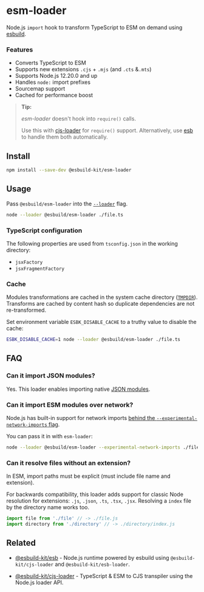 # esm-loader

Node.js `import` hook to transform TypeScript to ESM on demand using [esbuild](https://esbuild.github.io/).

### Features
- Converts TypeScript to ESM
- Supports new extensions `.cjs` + `.mjs` (and `.cts` &`.mts`)
- Supports Node.js 12.20.0 and up
- Handles `node:` import prefixes
- Sourcemap support
- Cached for performance boost

> **Tip:**
>
> _esm-loader_ doesn't hook into `require()` calls.
>
> Use this with [cjs-loader](https://github.com/esbuild-kit/cjs-loader) for `require()` support. Alternatively, use [esb](https://github.com/esbuild-kit/esb) to handle them both automatically.

## Install

```sh
npm install --save-dev @esbuild-kit/esm-loader
```

## Usage

Pass `@esbuild/esm-loader` into the [`--loader`](https://nodejs.org/api/cli.html#--experimental-loadermodule) flag.
```sh
node --loader @esbuild/esm-loader ./file.ts
```

### TypeScript configuration
The following properties are used from `tsconfig.json` in the working directory:
- `jsxFactory`
- `jsxFragmentFactory`

### Cache
Modules transformations are cached in the system cache directory ([`TMPDIR`](https://en.wikipedia.org/wiki/TMPDIR)). Transforms are cached by content hash so duplicate dependencies are not re-transformed.

Set environment variable `ESBK_DISABLE_CACHE` to a truthy value to disable the cache:

```sh
ESBK_DISABLE_CACHE=1 node --loader @esbuild/esm-loader ./file.ts
```

## FAQ

### Can it import JSON modules?
Yes. This loader enables importing native [JSON modules](https://nodejs.org/api/esm.html#json-modules).

### Can it import ESM modules over network?

Node.js has built-in support for network imports [behind the `--experimental-network-imports` flag](https://nodejs.org/api/esm.html#network-based-loading-is-not-enabled-by-default).

You can pass it in with `esm-loader`:

```sh
node --loader @esbuild/esm-loader --experimental-network-imports ./file.ts
```

### Can it resolve files without an extension?

In ESM, import paths must be explicit (must include file name and extension).

For backwards compatibility, this loader adds support for classic Node resolution for extensions: `.js`, `.json`, `.ts`, `.tsx`, `.jsx`. Resolving a `index` file by the directory name works too.

```js
import file from './file' // -> ./file.js
import directory from './directory' // -> ./directory/index.js
```

## Related

- [@esbuild-kit/esb](https://github.com/esbuild-kit/esb) - Node.js runtime powered by esbuild using `@esbuild-kit/cjs-loader` and `@esbuild-kit/esb-loader`.

- [@esbuild-kit/cjs-loader](https://github.com/esbuild-kit/cjs-loader) - TypeScript & ESM to CJS transpiler using the Node.js loader API.
